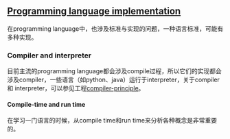 

## [Programming language implementation](https://en.wikipedia.org/wiki/Programming_language_implementation)

在programming language中，也涉及标准与实现的问题，一种语言标准，可能有多种实现。



### Compiler and interpreter

目前主流的programming language都会涉及compile过程，所以它们的实现都会涉及compiler，一些语言（如python、java）运行于interpreter，关于compiler和 interpreter，可以参见工程[compiler-principle](https://dengking.github.io/compiler-principle/)。

#### Compile-time and run time

在学习一门语言的时候，从compile time和run time来分析各种概念是非常重要的。


